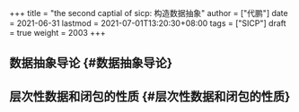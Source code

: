 +++
title = "the second captial of sicp: 构造数据抽象"
author = ["代鹏"]
date = 2021-06-31
lastmod = 2021-07-01T13:20:30+08:00
tags = ["SICP"]
draft = true
weight = 2003
+++

## 数据抽象导论 {#数据抽象导论}


## 层次性数据和闭包的性质 {#层次性数据和闭包的性质}
